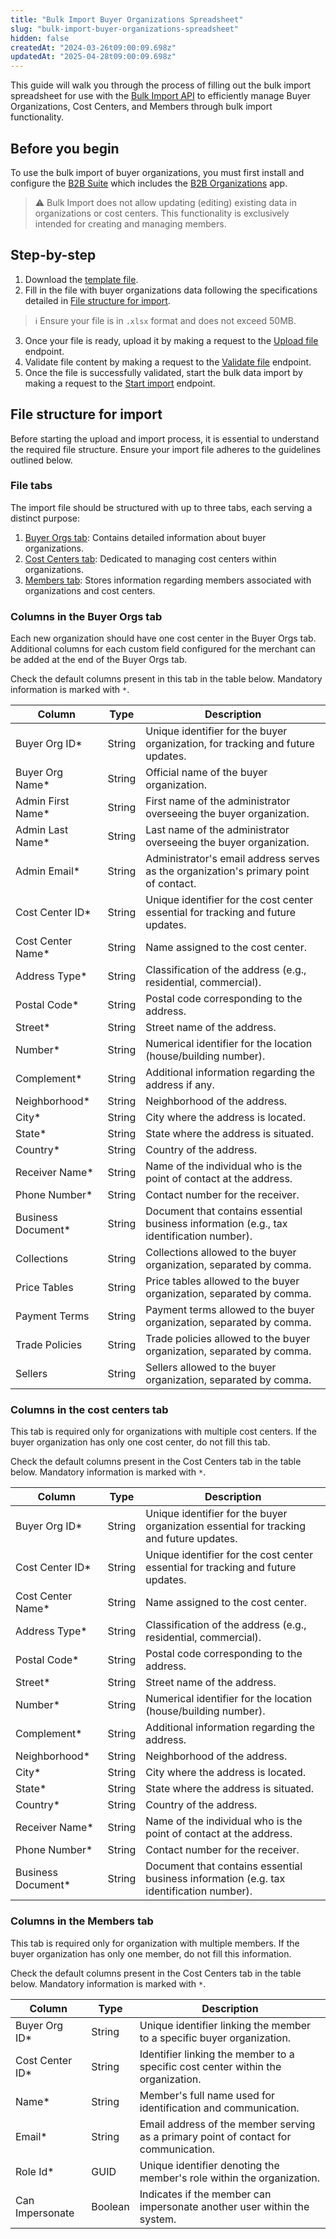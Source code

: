 ```yaml
---
title: "Bulk Import Buyer Organizations Spreadsheet"
slug: "bulk-import-buyer-organizations-spreadsheet"
hidden: false
createdAt: "2024-03-26t09:00:09.698z"
updatedAt: "2025-04-28t09:00:09.698z"
---
```


This guide will walk you through the process of filling out the bulk import spreadsheet for use with the [Bulk Import API](https://developers.vtex.com/docs/api-reference/buyer-organizations) to efficiently manage Buyer Organizations, Cost Centers, and Members through bulk import functionality.

## Before you begin

To use the bulk import of buyer organizations, you must first install and configure the [B2B Suite](https://developers.vtex.com/docs/apps/vtex.b2b-suite) which includes the [B2B Organizations](https://developers.vtex.com/docs/apps/vtex.b2b-organizations) app.

>⚠️ Bulk Import does not allow updating (editing) existing data in organizations or cost centers. This functionality is exclusively intended for creating and managing members.

## Step-by-step

1. Download the [template file](https://images.ctfassets.net/alneenqid6w5/PkYPXgHoDpok9ajVXQcM2/e5ff6b732ad776d2d04946855e109f15/b2b-bulk-import-template_v1.xlsx).
2. Fill in the file with buyer organizations data following the specifications detailed in [File structure for import](#file-structure-for-import).

  >ℹ Ensure your file is in `.xlsx` format and does not exceed 50MB.

3. Once your file is ready, upload it by making a request to the [Upload file](https://developers.vtex.com/docs/api-reference/buyer-organizations#post-/api/b2b/import/buyer-orgs) endpoint.
4. Validate file content by making a request to the [Validate file](https://developers.vtex.com/docs/api-reference/buyer-organizations#post-/api/b2b/import/buyer-orgs/validate/-importId-) endpoint.
5. Once the file is successfully validated, start the bulk data import by making a request to the [Start import](https://developers.vtex.com/docs/api-reference/buyer-organizations#post-/api/b2b/import/buyer-orgs/-importId-) endpoint.

## File structure for import

Before starting the upload and import process, it is essential to understand the required file structure. Ensure your import file adheres to the guidelines outlined below.

### File tabs

The import file should be structured with up to three tabs, each serving a distinct purpose:

1. [Buyer Orgs tab](#columns-in-the-buyer-orgs-tab): Contains detailed information about buyer organizations.
2. [Cost Centers tab](#columns-in-the-cost-centers-tab): Dedicated to managing cost centers within organizations.
3. [Members tab](#columns-in-the-members-tab): Stores information regarding members associated with organizations and cost centers.

### Columns in the Buyer Orgs tab

Each new organization should have one cost center in the Buyer Orgs tab. Additional columns for each custom field configured for the merchant can be added at the end of the Buyer Orgs tab.

Check the default columns present in this tab in the table below. Mandatory information is marked with `*`.

| Column | Type   | Description |
| - | - | - |
| Buyer Org ID* | String | Unique identifier for the buyer organization, for tracking and future updates. |
| Buyer Org Name* | String | Official name of the buyer organization. |
| Admin First Name* | String | First name of the administrator overseeing the buyer organization. |
| Admin Last Name* | String | Last name of the administrator overseeing the buyer organization. |
| Admin Email* | String | Administrator's email address serves as the organization's primary point of contact. |
| Cost Center ID* | String | Unique identifier for the cost center essential for tracking and future updates. |
| Cost Center Name* | String | Name assigned to the cost center. |
| Address Type* | String | Classification of the address (e.g., residential, commercial). |
| Postal Code* | String | Postal code corresponding to the address. |
| Street* | String | Street name of the address. |
| Number* | String | Numerical identifier for the location (house/building number). |
| Complement* | String | Additional information regarding the address if any. |
| Neighborhood* | String | Neighborhood of the address. |
| City* | String | City where the address is located. |
| State* | String | State where the address is situated. |
| Country* | String | Country of the address. |
| Receiver Name* | String | Name of the individual who is the point of contact at the address. |
| Phone Number* | String | Contact number for the receiver. |
| Business Document* | String | Document that contains essential business information (e.g., tax identification number). |
| Collections | String | Collections allowed to the buyer organization, separated by comma. |
| Price Tables | String | Price tables allowed to the buyer organization, separated by comma. |
| Payment Terms | String | Payment terms allowed to the buyer organization, separated by comma. |
| Trade Policies | String | Trade policies allowed to the buyer organization, separated by comma. |
| Sellers | String | Sellers allowed to the buyer organization, separated by comma. |

### Columns in the cost centers tab

This tab is required only for organizations with multiple cost centers. If the buyer organization has only one cost center, do not fill this tab.

Check the default columns present in the Cost Centers tab in the table below. Mandatory information is marked with `*`.

| Column | Type | Description |
| - | - | - |
| Buyer Org ID* | String | Unique identifier for the buyer organization essential for tracking and future updates. |
| Cost Center ID* | String | Unique identifier for the cost center essential for tracking and future updates. |
| Cost Center Name* | String | Name assigned to the cost center. |
| Address Type* | String | Classification of the address (e.g., residential, commercial). |
| Postal Code* | String | Postal code corresponding to the address. |
| Street* | String | Street name of the address. |
| Number* | String | Numerical identifier for the location (house/building number). |
| Complement* | String | Additional information regarding the address. |
| Neighborhood* | String | Neighborhood of the address. |
| City* | String | City where the address is located. |
| State* | String | State where the address is situated. |
| Country* | String | Country of the address. |
| Receiver Name* | String | Name of the individual who is the point of contact at the address. |
| Phone Number* | String | Contact number for the receiver. |
| Business Document*| String | Document that contains essential business information (e.g. tax identification number). |

### Columns in the Members tab

This tab is required only for organization with multiple members. If the buyer organization has only one member, do not fill this information.

Check the default columns present in the Cost Centers tab in the table below. Mandatory information is marked with `*`.

| Column | Type | Description |
| - | - | - |
| Buyer Org ID* | String | Unique identifier linking the member to a specific buyer organization. |
| Cost Center ID* | String  | Identifier linking the member to a specific cost center within the organization. |
| Name* | String  | Member's full name used for identification and communication. |
| Email* | String  | Email address of the member serving as a primary point of contact for communication. |
| Role Id* | GUID | Unique identifier denoting the member's role within the organization. |
| Can Impersonate | Boolean | Indicates if the member can impersonate another user within the system. |
